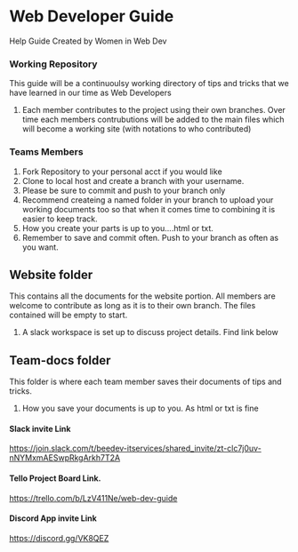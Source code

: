 # Web Developer Guide
Help Guide Created by Women in Web Dev

### Working Repository
This guide will be a continuoulsy working directory of tips and tricks that we have learned in our time as Web Developers

1. Each member contributes to the project using their own branches.  Over time each members contrubutions will be added to the main files which will become a working site (with notations to who contributed)

### Teams Members
1. Fork Repository to your personal acct if you would like
2. Clone to local host and create a branch with your username.
3. Please be sure to commit and push to your branch only
4. Recommend createing a named folder in your branch to upload your working documents too so that when it comes time to combining it is easier to keep track.
5. How you create your parts is up to you....html or txt.
6. Remember to save and commit often.  Push to your branch as often as you want.


## Website folder
This contains all the documents for the website portion.  All members are welcome to contribute as long as it is to their own branch.  The files contained will be empty to start.  

1. A slack workspace is set up to discuss project details. Find link below


 ## Team-docs folder
 This folder is where each team member saves their documents of tips and tricks.

 1. How you save your documents is up to you.  As html or txt is fine

 #### Slack invite Link
https://join.slack.com/t/beedev-itservices/shared_invite/zt-clc7j0uv-nNYMxmAESwpRkgArkh7T2A

#### Tello Project Board Link.  
https://trello.com/b/LzV411Ne/web-dev-guide

#### Discord App invite Link
https://discord.gg/VK8QEZ

